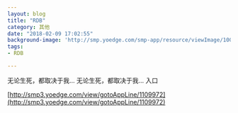 ```yaml
---
layout: blog
title: "RDB"
category: 其他
date: "2018-02-09 17:02:55"
background-image: 'http://smp.yoedge.com/smp-app/resource/viewImage/1003193appline.png'
tags:
- RDB

---
```

无论生死，都取决于我…
无论生死，都取决于我…
入口

[http://smp3.yoedge.com/view/gotoAppLine/1109972](http://smp3.yoedge.com/view/gotoAppLine/1109972)

        
